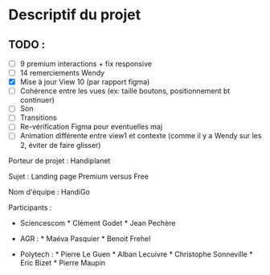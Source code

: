 # Descriptif du projet

## TODO :
- [ ] 9 premium interactions + fix responsive
- [ ] 14 remerciements Wendy
- [X] Mise à jour View 10 (par rapport figma)
- [ ] Cohérence entre les vues (ex: taille boutons, positionnement bt continuer)
- [ ] Son
- [ ] Transitions
- [ ] Re-vérification Figma pour eventuelles maj
- [ ] Animation différente entre view1 et contexte (comme il y a Wendy sur les 2, éviter de faire glisser)

Porteur de projet : Handiplanet

Sujet : Landing page Premium versus Free

Nom d'équipe : HandiGo

Participants : 
 
- Sciencescom   * Clément Godet
                * Jean Pechère

- AGR :         * Maéva Pasquier
                * Benoit Frehel

- Polytech :    * Pierre Le Guen
                * Alban Lecuivre
                * Christophe Sonneville
                * Eric Bizet
                * Pierre Maupin

